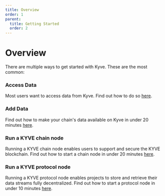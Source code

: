 ```yaml
---
title: Overview
order: 1
parent:
  title: Getting Started
  order: 2
---
```


# Overview

There are multiple ways to get started with Kyve. These are the most common:

### Access Data

Most users want to access data from Kyve. Find out how to do so [here](./accessing-data/index).

### Add Data

Find out how to make your chain's data available on Kyve in under 20 minutes [here](./adding-data/index).

### Run a KYVE chain node

Running a KYVE chain node enables users to support and secure the KYVE blockchain. Find out how to start a chain node in under 20 minutes [here](./chain-node).

### Run a KYVE protocol node

Running a KYVE protocol node enables projects to store and retrieve their data streams fully decentralized. Find out how to start a protocol node in under 10 minutes [here](./protocol-node).
